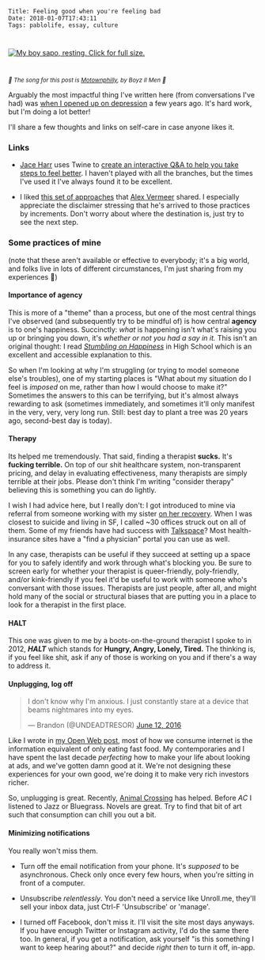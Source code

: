     Title: Feeling good when you're feeling bad
    Date: 2018-01-07T17:43:11
    Tags: pablolife, essay, culture

<div class="caption-img-block" style="margin: 25px auto">
<a href="/img/2018/1/sapo_rest_optimized.jpg" target="blank">
<img src="/img/2018/1/sapo_rest_optimized_THUMB.jpg" alt="My boy sapo, resting. Click for full size." style="margin: 15px auto;" /></a>
</div>

<small><em>🎵 The song for this post is [Motownphilly][11], by Boyz II Men 🎵</em></small>

Arguably the most impactful thing I've written here (from conversations I've had)
was [when I opened up on depression][1] a few years ago. It's hard work, but I'm
doing a lot better!

I'll share a few thoughts and links on self-care in case anyone likes it.

<!-- more -->

<h3 id="links">Links</h3>

* [Jace Harr][2] uses Twine to [create an interactive Q&A to help you take steps
  to feel better][3]. I haven't played with all the branches, but the times I've
  used it I've always found it to be excellent.

* I liked [this set of approaches][4] that [Alex Vermeer][5] shared. I
  especially appreciate the disclaimer stressing that he's arrived to those
  practices by increments. Don't worry about where the destination is, just try
  to see the next step.

<h3 id="some-practices-of-mine">Some practices of mine</h3>

(note that these aren't available or effective to everybody; it's a big world,
and folks live in lots of different circumstances, I'm just sharing from my
experiences 🙂)

<h4 id="importance-of-agency">Importance of agency</h4>

This is more of a "theme" than a process, but one of the most central things
I've observed (and subsequently try to be mindful of) is how central 
**agency** is to one's happiness. Succinctly: _what_ is happening isn't
what's raising you up or bringing you down, it's _whether or not you had a say
in it._ This isn't an original thought: I read [_Stumbling on Happiness_][6]
in High School which is an excellent and accessible explanation to this. 

So when I'm looking at why I'm struggling (or trying to model someone else's
troubles), one of my starting places is "What about my situation do I feel is
_imposed_ on me, rather than how I would choose to make it?" Sometimes the
answers to this can be terrifying, but it's almost always rewarding to ask
(sometimes immediately, and sometimes it'll only manifest in the very, very,
very long run. Still: best day to plant a tree was 20 years ago, second-best day
is today).

<h4 id="therapy">Therapy</h4>

Its helped me tremendously. That said, finding a therapist **sucks.** It's
**fucking terrible.** On top of our shit healthcare system, non-transparent
pricing, and delay in evaluating effectiveness, many therapists are simply
terrible at their jobs. Please don't think I'm writing "consider therapy"
believing this is something you can do lightly.

I wish I had advice here, but I really don't: I got introduced to mine via
referral from someone working with my sister [on her recovery][8]. When I
was closest to suicide and living in SF, I called ~30 offices struck out on all
of them. Some of my friends have had success with [Talkspace][9]?
Most health-insurance sites have a "find a physician" portal you can use as
well.

In any case, therapists can be useful if they succeed at setting up a space for
you to safely identify and work through what's blocking you. Be sure to screen
early for whether your therapist is queer-friendly, poly-friendly, and/or
kink-friendly if you feel it'd be useful to work with someone who's conversant
with those issues. Therapists are just people, after all, and might hold many of
the social or structural biases that are putting you in a place to look for a
therapist in the first place.

<h4 id="halt">HALT</h4>

This one was given to me by a boots-on-the-ground therapist I spoke to in 2012,
**_HALT_** which stands for **Hungry, Angry, Lonely, Tired.** The thinking is,
if you feel like shit, ask if any of those is working on you and if there's a
way to address it.

<h4 id="unplugging-log-off">Unplugging, log off</h4>

<blockquote>I don&#39;t know why I&#39;m anxious. I just constantly stare at a device that
beams nightmares into my eyes.</p>&mdash; Brandon (@UNDEADTRESOR) <a
href="https://twitter.com/UNDEADTRESOR/status/742133005746049024?ref_src=twsrc%5Etfw">June
12, 2016</a></blockquote>

Like I wrote in [my Open Web post][10], most of how we consume internet is the
information equivalent of only eating fast food. My contemporaries and I have
spent the last decade _perfecting_ how to make your life about looking at ads,
and we've gotten damn good at it. We're not designing these experiences for your
own good, we're doing it to make very rich investors richer.

So, unplugging is great. Recently, [Animal Crossing][7] has helped. Before _AC_
I listened to Jazz or Bluegrass. Novels are great. Try to find that bit of art
such that consumption can chill you out a bit.

<h4 id="minimizing-notifications">Minimizing notifications</h4>

You really won't miss them.

- Turn off the email notification from your phone. It's _supposed_ to be
  asynchronous. Check only once every few hours, when you're sitting in front of
  a computer.

- Unsubscribe _relentlessly_. You don't need a service like Unroll.me, they'll
  sell your inbox data, just Ctrl-F 'Unsubscribe' or 'manage'.

- I turned off Facebook, don't miss it. I'll visit the site most days anyways.
  If you have enough Twitter or Instagram activity, I'd do the same there too.
  In general, if you get a notification, ask yourself "is this something I want
  to keep hearing about?" and decide _right then_ to turn it off, in-app.

   [1]: /2013/10/on-depression-mine.html
   [2]: https://jaceharr.com/
   [3]: http://philome.la/jace_harr/you-feel-like-shit-an-interactive-self-care-guide/play
   [4]: https://alexvermeer.com/life-hacking/
   [5]: https://alexvermeer.com/
   [6]: https://smile.amazon.com/Stumbling-Happiness-Daniel-Gilbert/dp/1400077427
   [7]: /2017/12/hats-off-to-animal-crossing.html
   [8]: http://www.cumc.columbia.edu/features/quick-diagnosis-rare-disease-leads-remarkable-recovery
   [9]: https://www.talkspace.com/
   [10]: /2018/01/towards-a-more-open-web.html
   [11]: https://www.youtube.com/watch?v=Rciee-oQLoI
